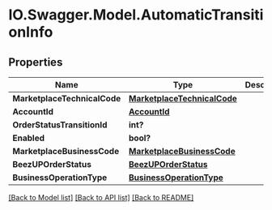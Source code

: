 # IO.Swagger.Model.AutomaticTransitionInfo
## Properties

Name | Type | Description | Notes
------------ | ------------- | ------------- | -------------
**MarketplaceTechnicalCode** | [**MarketplaceTechnicalCode**](MarketplaceTechnicalCode.md) |  | 
**AccountId** | [**AccountId**](AccountId.md) |  | 
**OrderStatusTransitionId** | **int?** |  | 
**Enabled** | **bool?** |  | 
**MarketplaceBusinessCode** | [**MarketplaceBusinessCode**](MarketplaceBusinessCode.md) |  | 
**BeezUPOrderStatus** | [**BeezUPOrderStatus**](BeezUPOrderStatus.md) |  | 
**BusinessOperationType** | [**BusinessOperationType**](BusinessOperationType.md) |  | 

[[Back to Model list]](../README.md#documentation-for-models) [[Back to API list]](../README.md#documentation-for-api-endpoints) [[Back to README]](../README.md)

